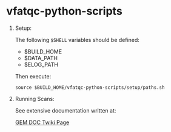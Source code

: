 # vfatqc-python-scripts

1. Setup:

    The following `$SHELL` variables should be defined:

    - $BUILD_HOME
    - $DATA_PATH
    - $ELOG_PATH

    Then execute:

    `source $BUILD_HOME/vfatqc-python-scripts/setup/paths.sh`

2. Running Scans:

    See extensive documentation written at:

    [GEM DOC Twiki Page](https://twiki.cern.ch/twiki/bin/viewauth/CMS/GEMDOCDoc#How_to_Run_Scans)
